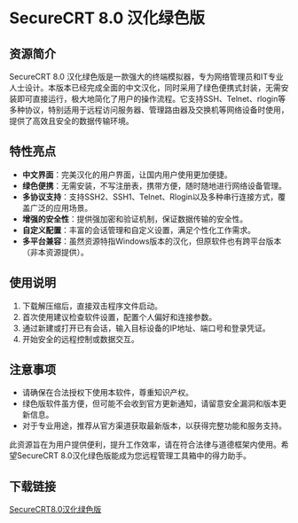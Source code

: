 # SecureCRT 8.0 汉化绿色版

## 资源简介

SecureCRT 8.0 汉化绿色版是一款强大的终端模拟器，专为网络管理员和IT专业人士设计。本版本已经完成全面的中文汉化，同时采用了绿色便携式封装，无需安装即可直接运行，极大地简化了用户的操作流程。它支持SSH、Telnet、rlogin等多种协议，特别适用于远程访问服务器、管理路由器及交换机等网络设备时使用，提供了高效且安全的数据传输环境。

## 特性亮点

- **中文界面**：完美汉化的用户界面，让国内用户使用更加便捷。
- **绿色便携**：无需安装，不写注册表，携带方便，随时随地进行网络设备管理。
- **多协议支持**：支持SSH2、SSH1、Telnet、Rlogin以及多种串行连接方式，覆盖广泛的应用场景。
- **增强的安全性**：提供强加密和验证机制，保证数据传输的安全性。
- **自定义配置**：丰富的会话管理和自定义设置，满足个性化工作需求。
- **多平台兼容**：虽然资源特指Windows版本的汉化，但原软件也有跨平台版本（非本资源提供）。

## 使用说明

1. 下载解压缩后，直接双击程序文件启动。
2. 首次使用建议检查软件设置，配置个人偏好和连接参数。
3. 通过新建或打开已有会话，输入目标设备的IP地址、端口号和登录凭证。
4. 开始安全的远程控制或数据交互。

## 注意事项

- 请确保在合法授权下使用本软件，尊重知识产权。
- 绿色版软件虽方便，但可能不会收到官方更新通知，请留意安全漏洞和版本更新信息。
- 对于专业用途，推荐从官方渠道获取最新版本，以获得完整功能和服务支持。

此资源旨在为用户提供便利，提升工作效率，请在符合法律与道德框架内使用。希望SecureCRT 8.0汉化绿色版能成为您远程管理工具箱中的得力助手。

## 下载链接

[SecureCRT8.0汉化绿色版](https://pan.quark.cn/s/1548bf88c9f9)